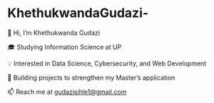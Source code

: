 # KhethukwandaGudazi-
👋 Hi, I’m Khethukwanda Gudazi

🎓 Studying Information Science at UP

💡 Interested in Data Science, Cybersecurity, and Web Development

🚀 Building projects to strengthen my Master’s application

📫 Reach me at gudazisihle1@gmail.com
